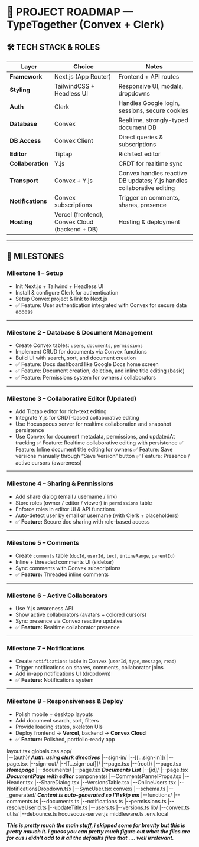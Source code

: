 # 📌 PROJECT ROADMAP — TypeTogether (Convex + Clerk)

## 🛠 TECH STACK & ROLES

| Layer             | Choice                                         | Notes                                                                  |
| ----------------- | ---------------------------------------------- | ---------------------------------------------------------------------- |
| **Framework**     | Next.js (App Router)                           | Frontend + API routes                                                  |
| **Styling**       | TailwindCSS + Headless UI                      | Responsive UI, modals, dropdowns                                       |
| **Auth**          | Clerk                                          | Handles Google login, sessions, secure cookies                         |
| **Database**      | Convex                                         | Realtime, strongly-typed document DB                                   |
| **DB Access**     | Convex Client                                  | Direct queries & subscriptions                                         |
| **Editor**        | Tiptap                                         | Rich text editor                                                       |
| **Collaboration** | Y.js                                           | CRDT for realtime sync                                                 |
| **Transport**     | Convex + Y.js                                  | Convex handles reactive DB updates; Y.js handles collaborative editing |
| **Notifications** | Convex subscriptions                           | Trigger on comments, shares, presence                                  |
| **Hosting**       | Vercel (frontend), Convex Cloud (backend + DB) | Hosting & deployment                                                   |

---

## 📆 MILESTONES

### Milestone 1 – Setup

* Init Next.js + Tailwind + Headless UI
* Install & configure Clerk for authentication
* Setup Convex project & link to Next.js
* ✅ Feature: User authentication integrated with Convex for secure data access
---

### Milestone 2 – Database & Document Management

* Create Convex tables: `users`, `documents`, `permissions`
* Implement CRUD for documents via Convex functions
* Build UI with search, sort, and document creation
* ✅ Feature: Docs dashboard like Google Docs home screen
* ✅ Feature: Document creation, deletion, and inline title editing (basic)
* ✅ Feature: Permissions system for owners / collaborators
---

### Milestone 3 – Collaborative Editor (Updated)

* Add Tiptap editor for rich-text editing
* Integrate Y.js for CRDT-based collaborative editing
* Use Hocuspocus server for realtime collaboration and snapshot persistence
* Use Convex for document metadata, permissions, and updatedAt tracking
✅ Feature: Realtime collaborative editing with persistence
✅ Feature: Inline document title editing for owners
✅ Feature: Save versions manually through “Save Version” button
✅ Feature: Presence / active cursors (awareness) 
---

### Milestone 4 – Sharing & Permissions

* Add share dialog (email / username / link)
* Store roles (owner / editor / viewer) in `permissions` table
* Enforce roles in editor UI & API functions
* Auto-detect user by email **or** username (with Clerk + placeholders)
* ✅ **Feature:** Secure doc sharing with role-based access
---

### Milestone 5 – Comments

* Create `comments` table (`docId`, `userId`, `text`, `inlineRange`, `parentId`)
* Inline + threaded comments UI (sidebar)
* Sync comments with Convex subscriptions
* ✅ **Feature:** Threaded inline comments

---

### Milestone 6 – Active Collaborators

* Use Y.js awareness API
* Show active collaborators (avatars + colored cursors)
* Sync presence via Convex reactive updates
* ✅ **Feature:** Realtime collaborator presence

---

### Milestone 7 – Notifications

* Create `notifications` table in Convex (`userId`, `type`, `message`, `read`)
* Trigger notifications on shares, comments, collaborator joins
* Add in-app notifications UI (dropdown)
* ✅ **Feature:** Notifications system

---

### Milestone 8 – Responsiveness & Deploy

* Polish mobile + desktop layouts
* Add document search, sort, filters
* Provide loading states, skeleton UIs
* Deploy frontend → **Vercel**, backend → **Convex Cloud**
* ✅ **Feature:** Polished, portfolio-ready app


layout.tsx
globals.css
app/  
  |--(auth)/          ***Auth. using clerk directives***
    |--sign-in/
      |--[[...sign-in]]/
        |--page.tsx
    |--sign-out/
      |--[[...sign-out]]/
        |--page.tsx 
  |--(root)/
    |--page.tsx       ***Homepage***
    |--documents/
      |--page.tsx     ***Documents List***
      |--[id]/
        |--page.tsx   ***DocumentPage with editor***
components/
  |--CommentsPannelProps.tsx
  |--Header.tsx
  |--ShareDialog.tsx
  |--VersionsTable.tsx
  |--OnlineUsers.tsx
  |--NotificationsDropdown.tsx
  |--SyncUser.tsx
convex/
  |--schema.ts
  |--_generated/ ***Content is auto-generated so I'll skip em***
  |--functions/
    |--comments.ts
    |--documents.ts
    |--notifications.ts
    |--permissions.ts
    |--resolveUserId.ts
    |--updateTitle.ts
    |--users.ts
    |--versions.ts
lib/
  |--convex.ts
utils/
  |--debounce.ts
hocusocus-server.js
middleware.ts
.env.local

***This is pretty much the main stuff, i skipped some for brevity but this is pretty muuch it. i guess you can pretty much figure out what the files are for cus i didn't add to it all the defaults files that .... well irrelevant.***